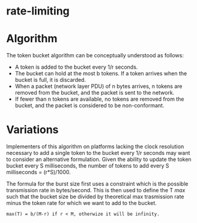 # rate-limiting

# Algorithm

The token bucket algorithm can be conceptually understood as follows:

* A token is added to the bucket every 1/r seconds.
* The bucket can hold at the most b tokens. If a token arrives when the bucket is full, it is discarded.
* When a packet (network layer PDU) of n bytes arrives, n tokens are removed from the bucket, and the packet is sent to the network.
* If fewer than n tokens are available, no tokens are removed from the bucket, and the packet is considered to be non-conformant.

# Variations

Implementers of this algorithm on platforms lacking the clock resolution necessary to add a single token to the bucket every 1/r seconds may want to consider an alternative formulation. Given the ability to update the token bucket every S milliseconds, the number of tokens to add every S milliseconds = (r*S)/1000.

The formula for the burst size first uses a constraint which is the possible transmission rate in bytes/second. This is then used to define the T _max_ such that the bucket size be divided by theoretical max trasmission rate minus the token rate for which we want to add to the bucket.

```
max(T) = b/(M-r) if r < M, otherwize it will be infinity.
```
